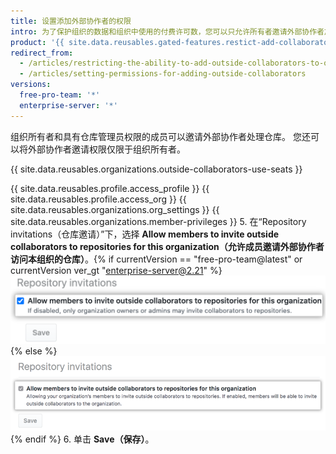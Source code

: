 ```yaml
---
title: 设置添加外部协作者的权限
intro: 为了保护组织的数据和组织中使用的付费许可数，您可以只允许所有者邀请外部协作者加入组织仓库。
product: '{{ site.data.reusables.gated-features.restict-add-collaborator }}'
redirect_from:
  - /articles/restricting-the-ability-to-add-outside-collaborators-to-organization-repositories/
  - /articles/setting-permissions-for-adding-outside-collaborators
versions:
  free-pro-team: '*'
  enterprise-server: '*'
---
```


组织所有者和具有仓库管理员权限的成员可以邀请外部协作者处理仓库。 您还可以将外部协作者邀请权限仅限于组织所有者。

{{ site.data.reusables.organizations.outside-collaborators-use-seats }}

{{ site.data.reusables.profile.access_profile }}
{{ site.data.reusables.profile.access_org }}
{{ site.data.reusables.organizations.org_settings }}
{{ site.data.reusables.organizations.member-privileges }}
5. 在“Repository invitations（仓库邀请）”下，选择 **Allow members to invite outside collaborators to repositories for this organization（允许成员邀请外部协作者访问本组织的仓库）**。{% if currentVersion == "free-pro-team@latest" or currentVersion ver_gt "enterprise-server@2.21" %} ![Checkbox to allow members to invite outside collaborators to organization repositories](/assets/images/help/organizations/repo-invitations-checkbox-updated.png){% else %}
![Checkbox to allow members to invite outside collaborators to organization repositories](/assets/images/help/organizations/repo-invitations-checkbox.png){% endif %}
6. 单击 **Save（保存）**。
